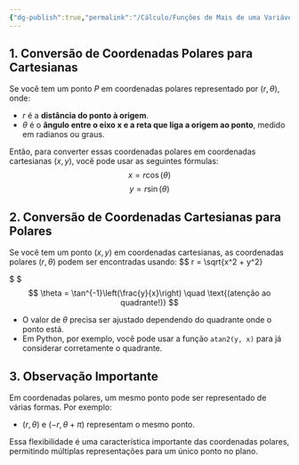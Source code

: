 ```yaml
---
{"dg-publish":true,"permalink":"/Cálculo/Funções de Mais de uma Variável/Coordenadas Polares/","dgPassFrontmatter":true,"created":"2025-05-20T13:30:13.829-03:00"}
---
```



## 1. Conversão de Coordenadas Polares para Cartesianas

Se você tem um ponto $P$ em coordenadas polares representado por $(r, \theta)$, onde:

- $r$ é a **distância do ponto à origem**.
- $\theta$ é o **ângulo entre o eixo x e a reta que liga a origem ao ponto**, medido em radianos ou graus.

Então, para converter essas coordenadas polares em coordenadas cartesianas $(x, y)$, você pode usar as seguintes fórmulas:
$$
x = r \cos(\theta) 
$$
$$
y = r \sin(\theta)
$$
## 2. Conversão de Coordenadas Cartesianas para Polares

Se você tem um ponto $(x, y)$ em coordenadas cartesianas, as coordenadas polares $(r, \theta)$ podem ser encontradas usando:
$$
r = \sqrt{x^2 + y^2}

$
$$$
\theta = \tan^{-1}\left(\frac{y}{x}\right) \quad \text{(atenção ao quadrante!)}
$$
- O valor de $\theta$ precisa ser ajustado dependendo do quadrante onde o ponto está.
- Em Python, por exemplo, você pode usar a função `atan2(y, x)` para já considerar corretamente o quadrante.

## 3. Observação Importante

Em coordenadas polares, um mesmo ponto pode ser representado de várias formas. Por exemplo:

- $(r, \theta)$ e $(-r, \theta + \pi)$ representam o mesmo ponto.

Essa flexibilidade é uma característica importante das coordenadas polares, permitindo múltiplas representações para um único ponto no plano.
